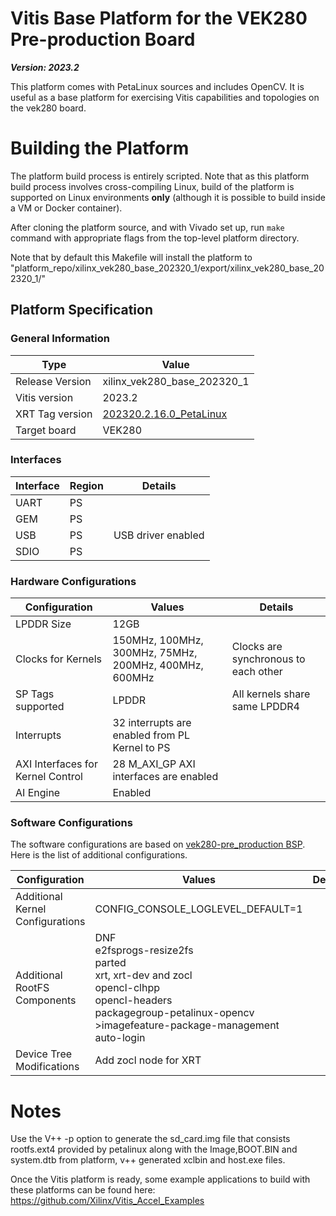 # Vitis Base Platform for the VEK280 Pre-production Board

***Version: 2023.2***

This platform comes with PetaLinux sources and includes OpenCV. It is useful as a base platform for exercising Vitis capabilities and topologies on the vek280 board.

# Building the Platform


The platform build process is entirely scripted. Note that as this platform
build process involves cross-compiling Linux, build of the platform is supported
on Linux environments **only** (although it is possible to build inside a VM or
Docker container).

After cloning the platform source, and with Vivado set up, run `make` command
with appropriate flags from the top-level platform directory.

Note that by default this Makefile will install the platform to "platform_repo/xilinx_vek280_base_202320_1/export/xilinx_vek280_base_202320_1/"

## Platform Specification

### General Information

| Type              | Value                           |
| ----------------- | ---------------------------     |
| Release Version   | xilinx_vek280_base_202320_1 |
| Vitis version     | 2023.2                          |
| XRT Tag version   | [202320.2.16.0_PetaLinux](https://github.com/Xilinx/XRT/releases/tag/202320.2.16.0_PetaLinux)              |
| Target board      | VEK280                          |

### Interfaces

| Interface | Region | Details            |
| --------- | ------ | ------------------ |
| UART      | PS     |                    |
| GEM       | PS     |                    |
| USB       | PS     | USB driver enabled |
| SDIO      | PS     |                    |

### Hardware Configurations

| Configuration                 | Values                                                | Details                             |
| ----------------------------- | ----------------------------------------------------- | ------------------------------------|                 
| LPDDR Size                    |  12GB                                                 |                                     |
| Clocks for Kernels            | 150MHz, 100MHz, 300MHz, 75MHz, 200MHz, 400MHz, 600MHz | Clocks are synchronous to each other|
| SP Tags supported             | LPDDR                                                 | All kernels share same LPDDR4       |
| Interrupts                    | 32 interrupts are enabled from PL Kernel to PS        |                                     |
| AXI Interfaces for Kernel Control | 28 M_AXI_GP AXI interfaces are enabled            |                                     |
| AI Engine                     | Enabled                                               |                                     |

### Software Configurations

The software configurations are based on [vek280-pre_production BSP](https://www.author.xilinx.com/products/boards-and-kits/vek280.html#tools). Here is the list of additional configurations.

| Configuration                    | Values                                                       | Details |
| -------------------------------- | ------------------------------------------------------------ | ------- |
| Additional Kernel Configurations | CONFIG_CONSOLE_LOGLEVEL_DEFAULT=1                            |         |
| Additional RootFS Components     | DNF<br />e2fsprogs-resize2fs<br />parted<br />xrt, xrt-dev and zocl<br />opencl-clhpp<br />opencl-headers<br />packagegroup-petalinux-opencv<br />>imagefeature-package-management<br />auto-login |         |
| Device Tree Modifications        | Add zocl node for XRT                                       |         |

# Notes

Use the V++ -p option to generate the sd_card.img file that consists rootfs.ext4 provided by petalinux along with the Image,BOOT.BIN and system.dtb from platform, v++ generated xclbin and host.exe files.

Once the Vitis platform is ready, some example applications to build with these platforms can be found here:
https://github.com/Xilinx/Vitis_Accel_Examples
